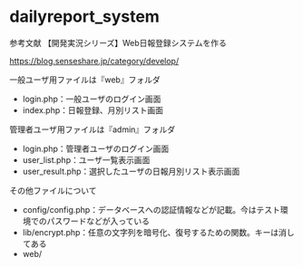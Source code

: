 # dailyreport_system

参考文献
【開発実況シリーズ】Web日報登録システムを作る

https://blog.senseshare.jp/category/develop/


一般ユーザ用ファイルは『web』フォルダ

- login.php：一般ユーザのログイン画面
- index.php：日報登録、月別リスト画面

管理者ユーザ用ファイルは『admin』フォルダ

- login.php：管理者ユーザのログイン画面
- user_list.php：ユーザ一覧表示画面
- user_result.php：選択したユーザの日報月別リスト表示画面

その他ファイルについて

- config/config.php：データベースへの認証情報などが記載。今はテスト環境でのパスワードなどが入っている
- lib/encrypt.php：任意の文字列を暗号化、復号するための関数。キーは消してある
- web/


